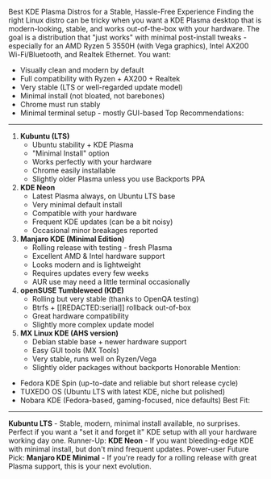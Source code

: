 Best KDE Plasma Distros for a Stable, Hassle-Free Experience
Finding the right Linux distro can be tricky when you want a KDE Plasma desktop that is
modern-looking, stable, and works out-of-the-box with your hardware. The goal is a distribution that
"just works" with minimal post-install tweaks - especially for an AMD Ryzen 5 3550H (with Vega
graphics), Intel AX200 Wi-Fi/Bluetooth, and Realtek Ethernet.
You want:
- Visually clean and modern by default
- Full compatibility with Ryzen + AX200 + Realtek
- Very stable (LTS or well-regarded update model)
- Minimal install (not bloated, not barebones)
- Chrome must run stably
- Minimal terminal setup - mostly GUI-based
Top Recommendations:
--------------------
1. **Kubuntu (LTS)**
   -  Ubuntu stability + KDE Plasma
   -  "Minimal Install" option
   -  Works perfectly with your hardware
   -  Chrome easily installable
   -  Slightly older Plasma unless you use Backports PPA
2. **KDE Neon**
   -  Latest Plasma always, on Ubuntu LTS base
   -  Very minimal default install
   -  Compatible with your hardware
   -  Frequent KDE updates (can be a bit noisy)
   -  Occasional minor breakages reported
3. **Manjaro KDE (Minimal Edition)**
   -  Rolling release with testing - fresh Plasma
   -  Excellent AMD & Intel hardware support
   -  Looks modern and is lightweight
   -  Requires updates every few weeks
   -  AUR use may need a little terminal occasionally
4. **openSUSE Tumbleweed (KDE)**
   -  Rolling but very stable (thanks to OpenQA testing)
   -  Btrfs + [[REDACTED:serial]] rollback out-of-box
   -  Great hardware compatibility
   -  Slightly more complex update model
5. **MX Linux KDE (AHS version)**
   -  Debian stable base + newer hardware support
   -  Easy GUI tools (MX Tools)
   -  Very stable, runs well on Ryzen/Vega
   -  Slightly older packages without backports
Honorable Mention:
- Fedora KDE Spin (up-to-date and reliable but short release cycle)
- TUXEDO OS (Ubuntu LTS with latest KDE, niche but polished)
- Nobara KDE (Fedora-based, gaming-focused, nice defaults)
Best Fit:
--------- 
**Kubuntu LTS** - Stable, modern, minimal install available, no surprises. Perfect if you want a "set
it and forget it" KDE setup with all your hardware working day one.
Runner-Up: **KDE Neon** - If you want bleeding-edge KDE with minimal install, but don't mind
frequent updates.
Power-user Future Pick: **Manjaro KDE Minimal** - If you're ready for a rolling release with great
Plasma support, this is your next evolution.